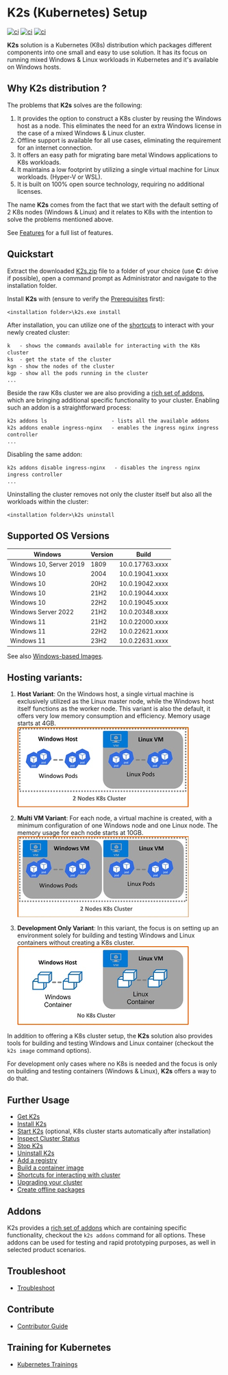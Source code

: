 <!--
SPDX-FileCopyrightText: © 2023 Siemens Healthcare GmbH

SPDX-License-Identifier: MIT
-->

# K2s (Kubernetes) Setup 
[![ci](https://github.com/Siemens-Healthineers/K2s/actions/workflows/ci-unit-tests.yml/badge.svg)](https://github.com/Siemens-Healthineers/K2s/actions/workflows/ci-unit-tests.yml)
[![ci](https://github.com/Siemens-Healthineers/K2s/actions/workflows/build-k2s-cli.yml/badge.svg)](https://github.com/Siemens-Healthineers/K2s/actions/workflows/build-k2s-cli.yml)
[![ci](https://github.com/Siemens-Healthineers/K2s/actions/workflows/build-k2s-artifacts.yml/badge.svg)](https://github.com/Siemens-Healthineers/K2s/actions/workflows/build-k2s-artifacts.yml)

**K2s** solution is a Kubernetes (K8s) distribution which packages different components
into one small and easy to use solution. It has its focus on running mixed Windows & Linux workloads in Kubernetes and it's available on Windows hosts.

## Why **K2s** distribution ?

The problems that **K2s** solves are the following:
1. It provides the option to construct a K8s cluster by reusing the Windows host as a node. This eliminates the need for an extra Windows license in the case of a mixed Windows & Linux cluster.
2. Offline support is available for all use cases, eliminating the requirement for an internet connection.
3. It offers an easy path for migrating bare metal Windows applications to K8s workloads.
4. It maintains a low footprint by utilizing a single virtual machine for Linux workloads. (Hyper-V or WSL).
5. It is built on 100% open source technology, requiring no additional licenses.

The name **K2s** comes from the fact that we start with the default setting of 2 K8s nodes (Windows & Linux) and it relates to K8s with the intention to solve the problems mentioned above.

See [Features](/doc/K8s_Features.md) for a full list of features.

## Quickstart

Extract the downloaded [K2s.zip](https://github.com/Siemens-Healthineers/K2s/releases) file to a folder of your choice (use **C:** drive if possible), open a command prompt as Administrator and navigate to the installation folder.

Install **K2s** with (ensure to verify the [Prerequisites](./doc/k2scli/install-uninstall_cmd.md#prerequisites) first):
```
<installation folder>\k2s.exe install
```

After installation, you can utilize one of the [shortcuts](./doc/K8s_Shortcuts.md) to interact with your newly created cluster:
```
k   - shows the commands available for interacting with the K8s cluster
ks  - get the state of the cluster
kgn - show the nodes of the cluster
kgp - show all the pods running in the cluster
...
```

Beside the raw K8s cluster we are also providing a [rich set of addons](./addons/README.md), which are bringing additional specific functionality to your cluster.
Enabling such an addon is a straightforward process:
```
k2s addons ls                     - lists all the available addons
k2s addons enable ingress-nginx   - enables the ingress nginx ingress controller
...
```
Disabling the same addon:
```
k2s addons disable ingress-nginx   - disables the ingress nginx ingress controller
...
```

Uninstalling the cluster removes not only the cluster itself but also all the workloads within the cluster:
```
<installation folder>\k2s uninstall
```

## Supported OS Versions
| Windows                 | Version | Build           |
| ----------------------- | ------- | --------------- |
| Windows 10, Server 2019 | 1809    | 10.0.17763.xxxx |
| Windows 10              | 2004    | 10.0.19041.xxxx |
| Windows 10              | 20H2    | 10.0.19042.xxxx |
| Windows 10              | 21H2    | 10.0.19044.xxxx |
| Windows 10              | 22H2    | 10.0.19045.xxxx |
| Windows Server 2022     | 21H2    | 10.0.20348.xxxx |
| Windows 11              | 21H2    | 10.0.22000.xxxx |
| Windows 11              | 22H2    | 10.0.22621.xxxx |
| Windows 11              | 23H2    | 10.0.22631.xxxx |

See also [Windows-based Images](./smallsetup/ps-modules/windows-support/README.md).

## Hosting variants:
1. **Host Variant**: On the Windows host, a single virtual machine is exclusively utilized as the Linux master node, while the Windows host itself functions as the worker node.
This variant is also the default, it offers very low memory consumption and efficiency. Memory usage starts at 4GB.
<br>![Image](/doc/assets/VariantHost400.jpg)<br>

2. **Multi VM Variant**: For each node, a virtual machine is created, with a minimum configuration of one Windows node and one Linux node. The memory usage for each node starts at 10GB.
<br>![Image](/doc/assets/VariantMultiVM400.jpg)<br>

3. **Development Only Variant**: In this variant, the focus is on setting up an environment solely for building and testing Windows and Linux containers without creating a K8s cluster.
<br>![Image](/doc/assets/VariantDevOnly400.jpg)<br>

In addition to offering a K8s cluster setup, the **K2s** solution also provides tools for building and testing Windows and Linux container (checkout the ```k2s image``` command options).

For development only cases where no K8s is needed and the focus is only on building and testing containers (Windows & Linux), **K2s** offers a
way to do that.

## Further Usage
- [Get K2s](doc/K8s_Get-K2s.md)
- [Install K2s](doc/k2scli/install-uninstall_cmd.md#installing-small-k8s-setup-natively)
- [Start K2s](doc/k2scli/start-stop_cmd.md) (optional, K8s cluster starts automatically after installation)
- [Inspect Cluster Status](doc/k2scli/start-stop_cmd.md#inspect-cluster-status)
- [Stop K2s](doc/k2scli/start-stop_cmd.md#stopping-kubernetes-cluster)
- [Uninstall K2s](doc/k2scli/install-uninstall_cmd.md#uninstalling-small-k8s-setup)
- [Add a registry](doc/K8s_AddRegistry.md)
- [Build a container image](doc/K8s_BuildingAContainer.md)
- [Shortcuts for interacting with cluster](doc/K8s_Shortcuts.md)
- [Upgrading your cluster](doc/K8s_Upgrade.md)
- [Create offline packages](doc/K8s_OfflinePackages.md)

## Addons
K2s provides a [rich set of addons](./addons/README.md) which are containing specific functionality, checkout the ```k2s addons``` command for all options.
These addons can be used for testing and rapid prototyping purposes, as well in selected product scenarios.

## Troubleshoot
- [Troubleshoot](doc/K8s_Troubleshoot.md)

## Contribute
- [Contributor Guide](doc/contributing/CONTRIBUTING.md)

## Training for Kubernetes
- [Kubernetes Trainings](doc/K8s_Trainings.md)


